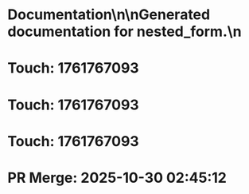 # Documentation\n\nGenerated documentation for nested_form.\n

# Touch: 1761767093

# Touch: 1761767093

# Touch: 1761767093

# PR Merge: 2025-10-30 02:45:12
